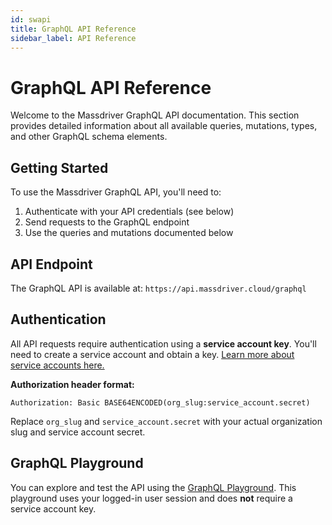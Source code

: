 ```yaml
---
id: swapi
title: GraphQL API Reference
sidebar_label: API Reference
---
```


# GraphQL API Reference

Welcome to the Massdriver GraphQL API documentation. This section provides detailed information about all available queries, mutations, types, and other GraphQL schema elements.

## Getting Started

To use the Massdriver GraphQL API, you'll need to:

1. Authenticate with your API credentials (see below)
2. Send requests to the GraphQL endpoint
3. Use the queries and mutations documented below

## API Endpoint

The GraphQL API is available at: `https://api.massdriver.cloud/graphql`

## Authentication

All API requests require authentication using a **service account key**. You'll need to create a service account and obtain a key. [Learn more about service accounts here.](/security/service-accounts)

**Authorization header format:**

```
Authorization: Basic BASE64ENCODED(org_slug:service_account.secret)
```

Replace `org_slug` and `service_account.secret` with your actual organization slug and service account secret.

## GraphQL Playground

You can explore and test the API using the [GraphQL Playground](https://api.massdriver.cloud/api/graphiql). This playground uses your logged-in user session and does **not** require a service account key.
